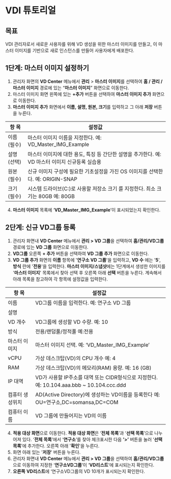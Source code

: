 # VDI 튜토리얼

## 목표

VDI 관리자로서 새로운 사용자를 위해 VD 생성을 위한 마스터 이미지를 만들고, 이 마스터 이미지를 기반으로 새로 인스턴스를 만들어 사용자에게 배포한다. 

## 1단계: 마스터 이미지 설정하기

1. 관리자 화면의 **VD Center** 메뉴에서 **관리** > **마스터 이미지**를 선택하여 **홈 / 관리 / 마스터 이미지** 경로에 있는 “**마스터 이미지**” 화면으로 이동한다.
2. 마스터 이미지 화면 왼쪽에 있는 **+추가** 버튼을 선택하여 **마스터 이미지 추가** 화면으로 이동한다.
3. **마스터 이미지 추가** 화면에서 **이름, 설명, 원본, 크기**를 입력하고 그 아래 **저장** 버튼을 누른다.

| 항 목 | 설정값 |
| --- | --- |
| 이름(필수) | 마스터 이미지 이름을 지정한다. 예: VD_Master_IMG_Example |
| 설명(선택) | 마스터 이미지에 대한 용도, 특징 등 간단한 설명을 추가한다. 예: VD 마스터 이미지 신규등록 실습용 |
| 원본(필수) | 신규 이미지 구성에 필요한 기초설정을 가진 OS 이미지를 선택한다. 예: ORIGIN-SNAP |
| 크기(필수) | 시스템 드라이브(C:)로 사용할 저장소 크기 를 지정한다. 최소 크기는 80GB 예: 80GB |
4. **마스터 이미지** 목록에 ‘**VD_Master_IMG_Example**’이 표시되었는지 확인한다.

## **2단계: 신규 VD그룹 등록**

1. 관리자 화면내 **VD Center** 메뉴에서 **관리 > VD 그룹**을 선택하여 **홈/관리/VD그룹** 경로에 있는 **VD 그룹** 화면으로 이동한다.
2. **VD그룹** 오른쪽 **+ 추가** 버튼을 선택하여 **VD 그룹 추가** 화면으로 이동한다.
3. **VD 그룹 추가** 화면의 **이름** 항목에 '**연구소 VD 그룹**'을 입력하고, **VD 수** 에는 '**5**', **방식** 란에 '**전용**'을 입력한다. **마스터 이미지/스냅샷**에는 1단계에서 생성한 이미지를 '**마스터 이미지**' 목록에서 찾아 선택 후 오른쪽 아래 **선택** 버튼을 누른다. 
계속해서 아래 목록을 참고하여 각 항목에 설정값을 입력한다.

| 항 목 | 설정값 |
| --- | --- |
| 이름 | VD그룹 이름을 입력한다. 예: 연구소 VD 그룹 |
| 설명 |  |
| VD 개수 | VD그룹에 생성할 VD 수량. 예: 10 |
| 방식 | 전용/랜덤풀/정적풀 예:전용 |
| 마스터 이미지 | 마스터 이미지 선택. 예: ‘VD_Master_IMG_Example’ |
| vCPU | 가상 데스크탑(VD)의 CPU 개수 예: 4 |
| RAM | 가상 데스크탑(VD)의 메모리(RAM) 용량. 예: 16 (GB) |
| IP 대역 | VD가 사용할 IP주소를 대역 또는 CIDR형식으로 지정한다. 예: 10.104.aaa.bbb ~ 10.104.ccc.ddd |
| 컴퓨터 생성위치 | AD(Active Directory)에 생성하는 VD이름을 등록한다 예: OU=연구소,DC=somansa,DC=COM |
| 컴퓨터 이름 | VD 그룹에 만들어지는 VD의 이름 |

4. **적용 대상 화면**으로 이동한다. 
**적용 대상 화면**은 ‘**전체 목록**’과 ‘**선택 목록**’으로 나누어져 있다. ‘**전체 목록**’에서 ‘**연구소**’를 찾아 체크표시한 다음 **’>’** 버튼을 눌러 ‘**선택 목록**’에 추가한다. 오른쪽 아래 '**확인**'을 누른다.
5. 화면 아래 있는 '**저장**' 버튼을 누른다.
6. 관리자 화면내 **VD Center** 메뉴에서 **관리 > VD 그룹**을 선택하여 **홈/관리/VD그룹** 으로 이동하여 지정한 ‘**연구소VD그룹**’이 ‘**VD리스트**’에 표시되는지 확인한다.
7. **오른쪽** **VD리스트**에 ‘연구소VD그룹의 VD 10개가 표시되는지 확인한다.
